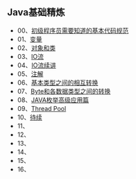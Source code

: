 ## Java基础精炼

- 00、[初级程序员需要知道的基本代码规范](https://mp.weixin.qq.com/s?__biz=MzU4NzYwNDAwMg==&mid=2247484536&idx=1&sn=b83b7cd4145f97bf7538b8b853f7933f&chksm=fde8cd35ca9f4423277378b5b8995cf2f056628d8cc2a54e8fe7e0f6bac71cb9429b352d2add&scene=0#rd)
- 01、[变量](https://mp.weixin.qq.com/s?__biz=MzU4NzYwNDAwMg==&mid=2247483979&idx=1&sn=05c34c1629add44865c442e3b9d52baf&chksm=fde8cb06ca9f42106b9be503a4940f75ef79ee765990be1584b1106242fcb236672239691b52&scene=0#rd)
- 02、[对象和类](https://mp.weixin.qq.com/s?__biz=MzU4NzYwNDAwMg==&mid=2247483984&idx=1&sn=67f8e11565d473bf2331b900455a5980&chksm=fde8cb1dca9f420b6a7685fe51709c030317e968a9a4d26801470ba15d195a3702f68bd9cc3b&scene=0#rd)
- 03、[IO流](https://mp.weixin.qq.com/s?__biz=MzU4NzYwNDAwMg==&mid=2247483992&idx=1&sn=437f88bfa86d967c47e8779e3da6a25c&chksm=fde8cb15ca9f4203b7914c4aecfbd0754ea053e4b1e2a6c99854a7db124bb14b7d8f3e2eb4e5&scene=0#rd)
- 04、[IO流续讲](https://mp.weixin.qq.com/s?__biz=MzU4NzYwNDAwMg==&mid=2247484091&idx=1&sn=08efdc216a38289f2b17db83977a0fca&chksm=fde8cbf6ca9f42e004d0632b51b231bebfd8e4884e18f62fc09121656b0ac37b5b37d4083dd3&scene=0#rd)
- 05、[注解](https://mp.weixin.qq.com/s?__biz=MzU4NzYwNDAwMg==&mid=2247484092&idx=1&sn=debcbe15066a64779fd6980d5b86a033&chksm=fde8cbf1ca9f42e7daeb45d79f12a7f67428b2b179e1f3d742fef6071927da5889a188c8bed9&scene=0#rd)
- 06、[基本类型之间的相互转换](https://mp.weixin.qq.com/s?__biz=MzU4NzYwNDAwMg==&mid=2247484119&idx=2&sn=0a1d425e6367d21668b784698e2b020c&chksm=fde8cb9bca9f428dce205eb6724d1b38f1e8927fe1b5744946854453&scene=0#rd)
- 07、[Byte和各数据类型之间的转换](https://mp.weixin.qq.com/s?__biz=MzU4NzYwNDAwMg==&mid=2247484132&idx=2&sn=f61f08088a5ff9a5585b5d67fcf10516&chksm=fde8cba9ca9f42bf752eb2ff4c47898b21ea1790a0989d236976b2e5d7d10d5642e471f6becb&scene=0#rd)
- 08、[JAVA枚举高级应用篇](https://mp.weixin.qq.com/s?__biz=MzU4NzYwNDAwMg==&mid=2247484561&idx=2&sn=04a51ed0479c4c482921414ee92d2839&chksm=fde8cddcca9f44ca5f291c5b8aa5c530482c0328946f2e4952827c540bbedcc76c790addf91d&scene=0#rd)
- 09、[Thread Pool](https://mp.weixin.qq.com/s?__biz=MzU4NzYwNDAwMg==&mid=2247484287&idx=1&sn=d5cfa916f3c301ac76202b7a790993d7&chksm=fde8ca32ca9f4324caa952378eaf2739c3b778073979f327ebef383a0f5f68c2be715c991cf3&scene=0#rd)
- 10、[待续]()
- 11、[]()
- 12、[]()
- 13、[]()
- 14、[]()
- 15、[]()
- 16、[]()








